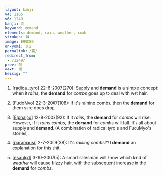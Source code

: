 ```yaml
---
layout: kanji
v4: 1165
v6: 1249
kanji: 需
keyword: demand
elements: demand, rain, weather, comb
strokes: 14
image: E99C80
on-yomi: ジュ
permalink: /需/
redirect_from:
 - /1249/
prev: 耐
next: 儒
heisig: ""
---
```


1) [<a href="http://kanji.koohii.com/profile/radical_tyro">radical_tyro</a>] 22-6-2007(270): Supply and<strong> demand</strong> is a simple concept: when it <em>rains</em>, the<strong> demand</strong> for <em>combs</em> goes up to deal with wet hair.

2) [<a href="http://kanji.koohii.com/profile/FudoMyo">FudoMyo</a>] 22-3-2007(108): If it&#039;s raining combs, then the<strong> demand</strong> for them sure does drop.

3) [<a href="http://kanji.koohii.com/profile/Elphalpo">Elphalpo</a>] 12-8-2008(92): If it <em>rains</em>, the<strong> demand</strong> for <em>combs</em> will rise. However, if it <em>rains combs</em>, the<strong> demand</strong> for <em>combs</em> will fall. It&#039;s all about supply and<strong> demand</strong>. (A combination of radical tyro&#039;s and FuduMyo&#039;s stories).

4) [<a href="http://kanji.koohii.com/profile/paramausi">paramausi</a>] 2-7-2009(38): It&#039;s <em>raining</em> <em>combs</em>?? I<strong> demand</strong> an explanation for this shit.

5) [<a href="http://kanji.koohii.com/profile/esaulgd">esaulgd</a>] 3-10-2007(5): A smart salesman will know which kind of <em>weather</em> will cause frizzy hair, with the subsequent increase in the<strong> demand</strong> for <em>combs</em>.

